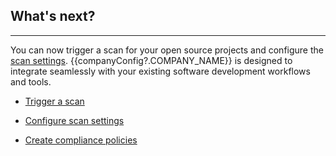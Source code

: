 ## What's next?

<hr class="thick" />

You can now trigger a scan for your open source projects and configure the [scan settings](). {{companyConfig?.COMPANY_NAME}} is designed to integrate seamlessly with your existing software development workflows and tools.

- [Trigger a scan](../Trigger-Scan/)

- [Configure scan settings](#)

- [Create compliance policies](#)
